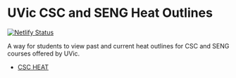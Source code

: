 # UVic CSC and SENG Heat Outlines

[![Netlify Status](https://api.netlify.com/api/v1/badges/7ee64914-fd0a-4a91-a6e6-3dc23cc3f440/deploy-status)](https://app.netlify.com/sites/heatoutlines/deploys)

A way for students to view past and current heat outlines for CSC and SENG courses offered by UVic.

* [CSC HEAT](https://heat.csc.uvic.ca/colinks/sl/CSC,SENG)
